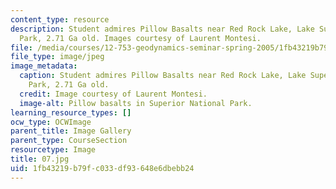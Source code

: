 ```yaml
---
content_type: resource
description: Student admires Pillow Basalts near Red Rock Lake, Lake Supernior National
  Park, 2.71 Ga old. Images courtesy of Laurent Montesi.
file: /media/courses/12-753-geodynamics-seminar-spring-2005/1fb43219b79fc033df93648e6dbebb24_07.jpg
file_type: image/jpeg
image_metadata:
  caption: Student admires Pillow Basalts near Red Rock Lake, Lake Supernior National
    Park, 2.71 Ga old.
  credit: Image courtesy of Laurent Montesi.
  image-alt: Pillow basalts in Superior National Park.
learning_resource_types: []
ocw_type: OCWImage
parent_title: Image Gallery
parent_type: CourseSection
resourcetype: Image
title: 07.jpg
uid: 1fb43219-b79f-c033-df93-648e6dbebb24
---
```

